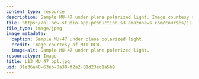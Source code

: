 ```yaml
---
content_type: resource
description: Sample MU-47 under plane polarized light. Image courtesy of MIT OCW.
file: https://ol-ocw-studio-app-production.s3.amazonaws.com/courses/12-109-petrology-fall-2005/31e36a4863eb0a30f2a201d23ec1a5b9_L13_MU_47_ppl.jpg
file_type: image/jpeg
image_metadata:
  caption: Sample MU-47 under plane polarized light.
  credit: Image courtesy of MIT OCW.
  image-alt: Sample MU-47 under plane polarized light.
resourcetype: Image
title: L13_MU_47_ppl.jpg
uid: 31e36a48-63eb-0a30-f2a2-01d23ec1a5b9
---
```

